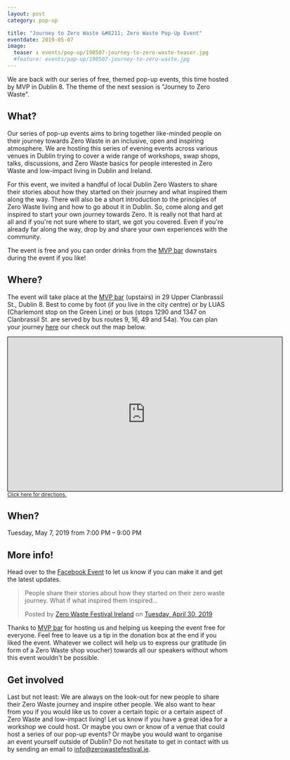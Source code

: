 ```yaml
---
layout: post
category: pop-up

title: "Journey to Zero Waste &#8211; Zero Waste Pop-Up Event"
eventdate: 2019-05-07
image:
  teaser : events/pop-up/190507-journey-to-zero-waste-teaser.jpg
  #feature: events/pop-up/190507-journey-to-zero-waste.jpg
---
```


We are back with our series of free, themed pop-up events, this time hosted by MVP in Dublin 8. The theme of the next session is "Journey to Zero Waste".

## What?

Our series of pop-up events aims to bring together like-minded people on their journey towards Zero Waste in an inclusive, open and inspiring atmosphere. 
We are hosting this series of evening events across various venues in Dublin trying to cover a wide range of workshops, swap shops, talks, discussions, and Zero Waste basics for people interested in Zero Waste and low-impact living in Dublin and Ireland.

For this event, we invited a handful of local Dublin Zero Wasters to share their stories about how they started on their journey and what inspired them along the way.
There will also be a short introduction to the principles of Zero Waste living and how to go about it in Dublin. So, come along and get inspired to start your own journey towards Zero. It is really not that hard at all and if you're not sure where to start, we got you covered. Even if you're already far along the way, drop by and share your own experiences with the community.

The event is free and you can order drinks from the [MVP bar](http://mvpdublin.com/) downstairs during the event if you like!



## Where?

The event will take place at the [MVP bar](http://mvpdublin.com/) (upstairs) in 29 Upper Clanbrassil St., Dublin 8. Best to come by foot (if you live in the city centre) or by LUAS (Charlemont stop on the Green Line) or bus (stops 1290 and 1347 on Clanbrassil St. are served by bus routes 9, 16, 49 and 54a). You can plan your journey [here](https://journeyplanner.transportforireland.ie/nta/XSLT_TRIP_REQUEST2?language=en) our check out the map below.

<iframe width="625" height="350" frameborder="0" scrolling="no" marginheight="0" marginwidth="0" src="https://www.openstreetmap.org/export/embed.html?bbox=-6.279287338256837%2C53.32951784161806%2C-6.273300647735596%2C53.331343908601305&amp;layer=mapnik" style="border: 1px solid black"></iframe><br/><small><a href="https://www.openstreetmap.org/directions?from=&to=53.33040%2C-6.27561">Click here for directions.</a></small>



## When?

Tuesday, May 7, 2019 from 7:00 PM &#8211; 9:00 PM



## More info!

Head over to the [Facebook Event](https://www.facebook.com/events/362128581314484/) to let us know if you can make it and get the latest updates.

<div class="fb-post" data-href="https://www.facebook.com/events/362128581314484/permalink/362128587981150/" data-width="500" data-show-text="false"><blockquote cite="https://developers.facebook.com/events/362128581314484/permalink/362128587981150/" class="fb-xfbml-parse-ignore"><p>People share their stories about how they started on their zero waste journey. What if what inspired them inspired...</p>Posted by <a href="https://www.facebook.com/ZeroWasteFestivalIreland/">Zero Waste Festival Ireland</a> on&nbsp;<a href="https://developers.facebook.com/events/362128581314484/permalink/362128587981150/">Tuesday, April 30, 2019</a></blockquote></div>

Thanks to [MVP bar](http://mvpdublin.com/) for hosting us and helping us keeping the event free for everyone. Feel free to leave us a tip in the donation box at the end if you liked the event. Whatever we collect will help us to express our gratitude (in form of a Zero Waste shop voucher) towards all our speakers without whom this event wouldn't be possible.



## Get involved

Last but not least: We are always on the look-out for new people to share their Zero Waste journey and inspire other people. We also want to hear from you if you would like us to cover a certain topic or a certain aspect of Zero Waste and low-impact living! Let us know if you have a great idea for a workshop we could host. Or maybe you own or know of a venue that could host a series of our pop-up events? Or maybe you would want to organise an event yourself outside of Dublin? Do not hesitate to get in contact with us by sending an email to [info@zerowastefestival.ie](mailto:info@zerowastefestival.ie).









